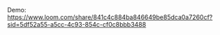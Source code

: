 Demo:
https://www.loom.com/share/841c4c884ba846649be85dca0a7260cf?sid=5df52a55-a5cc-4c93-854c-cf0c8bbb3488

